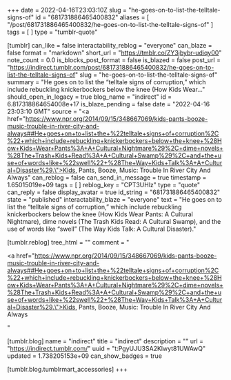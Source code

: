 +++
date = 2022-04-16T23:03:10Z
slug = "he-goes-on-to-list-the-telltale-signs-of"
id = "681731886465400832"
aliases = [ "/post/681731886465400832/he-goes-on-to-list-the-telltale-signs-of" ]
tags = [ ]
type = "tumblr-quote"

[tumblr]
can_like = false
interactability_reblog = "everyone"
can_blaze = false
format = "markdown"
short_url = "https://tmblr.co/ZY3jbybr-udiqy00"
note_count = 0.0
is_blocks_post_format = false
is_blazed = false
post_url = "https://indirect.tumblr.com/post/681731886465400832/he-goes-on-to-list-the-telltale-signs-of"
slug = "he-goes-on-to-list-the-telltale-signs-of"
summary = "He goes on to list the “telltale signs of corruption,” which include rebuckling knickerbockers below the knee (How Kids Wear..."
should_open_in_legacy = true
blog_name = "indirect"
id = 6.817318864654008e+17
is_blaze_pending = false
date = "2022-04-16 23:03:10 GMT"
source = "<a href=\"https://www.npr.org/2014/09/15/348667069/kids-pants-booze-music-trouble-in-river-city-and-always##He+goes+on+to+list+the+%22telltale+signs+of+corruption%2C%22+which+include+rebuckling+knickerbockers+below+the+knee+%28How+Kids+Wear+Pants%3A+A+Cultural+Nightmare%29%2C+dime+novels+%28The+Trash+Kids+Read%3A+A+Cultural+Swamp%29%2C+and+the+use+of+words+like+%22swell%22+%28The+Way+Kids+Talk%3A+A+Cultural+Disaster%29.\">Kids, Pants, Booze, Music: Trouble In River City And Always</a>"
can_reblog = false
can_send_in_message = true
timestamp = 1.65015019e+09
tags = [ ]
reblog_key = "CPT3UHlz"
type = "quote"
can_reply = false
display_avatar = true
id_string = "681731886465400832"
state = "published"
interactability_blaze = "everyone"
text = "He goes on to list the &ldquo;telltale signs of corruption,&rdquo; which include rebuckling knickerbockers below the knee (How Kids Wear Pants: A Cultural Nightmare), dime novels (The Trash Kids Read: A Cultural Swamp), and the use of words like &ldquo;swell&rdquo; (The Way Kids Talk: A Cultural Disaster)."

[tumblr.reblog]
tree_html = ""
comment = "<p><a href=\"https://www.npr.org/2014/09/15/348667069/kids-pants-booze-music-trouble-in-river-city-and-always##He+goes+on+to+list+the+%22telltale+signs+of+corruption%2C%22+which+include+rebuckling+knickerbockers+below+the+knee+%28How+Kids+Wear+Pants%3A+A+Cultural+Nightmare%29%2C+dime+novels+%28The+Trash+Kids+Read%3A+A+Cultural+Swamp%29%2C+and+the+use+of+words+like+%22swell%22+%28The+Way+Kids+Talk%3A+A+Cultural+Disaster%29.\">Kids, Pants, Booze, Music: Trouble In River City And Always</a></p>"

[tumblr.blog]
name = "indirect"
title = "indirect"
description = ""
url = "https://indirect.tumblr.com/"
uuid = "t:PgyUJU3SA2Klwyt81UWAwQ"
updated = 1.738205153e+09
can_show_badges = true

[tumblr.blog.tumblrmart_accessories]
+++
